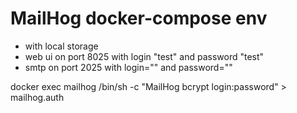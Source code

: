 # MailHog docker-compose env 
- with local storage
- web ui on port 8025 with login "test"  and password "test" 
- smtp on port 2025 with login="" and password=""

 docker exec  mailhog /bin/sh -c "MailHog bcrypt login:password" > mailhog.auth


